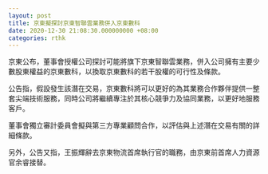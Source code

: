 ```yaml
---
layout: post
title: 京東擬探討京東智聯雲業務併入京東數科
date: 2020-12-30 21:08:30.000000000 +08:00
categories: rthk
---
```


京東公布，董事會授權公司探討可能將旗下京東智聯雲業務，併入公司擁有主要少數股東權益的京東數科，以換取京東數科的若干股權的可行性及條款。

公告指，假設發生該潛在交易，京東數科將可以更好的為其業務合作夥伴提供一整套尖端技術服務，同時公司將繼續專注於其核心競爭力及協同業務，以更好地服務客戶。

董事會獨立審計委員會擬與第三方專業顧問合作，以評估與上述潛在交易有關的詳細條款。

另外，公告又指，王振輝辭去京東物流首席執行官的職務，由京東前首席人力資源官余睿接替。
